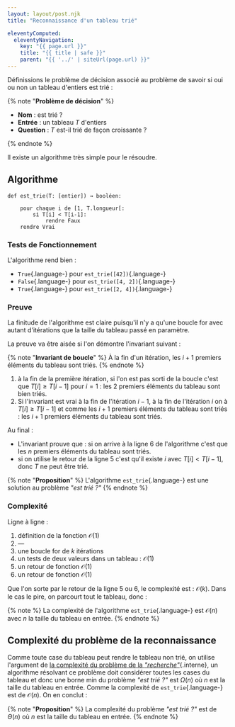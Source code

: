 ```yaml
---
layout: layout/post.njk 
title: "Reconnaissance d'un tableau trié"

eleventyComputed:
  eleventyNavigation:
    key: "{{ page.url }}"
    title: "{{ title | safe }}"
    parent: "{{ '../' | siteUrl(page.url) }}"
---
```


Définissions le problème de décision associé au problème de savoir si oui ou non un tableau d'entiers est trié :

{% note "**Problème de décision**" %}

- **Nom** : est trié ?
- **Entrée** : un tableau $T$ d'entiers
- **Question** : $T$ est-il trié de façon croissante ?

{% endnote %}

Il existe un algorithme très simple pour le résoudre.

## <span id="algo-est-trie"></span> Algorithme

```pseudocode/
def est_trie(T: [entier]) → booléen:

    pour chaque i de [1, T.longueur[:
        si T[i] < T[i-1]:
            rendre Faux
    rendre Vrai
```

### Tests de Fonctionnement

L'algorithme rend bien :

- `True`{.language-} pour `est_trie([42])`{.language-}
- `False`{.language-} pour `est_trie([4, 2])`{.language-}
- `True`{.language-} pour `est_trie([2, 4])`{.language-}

### Preuve

La finitude de l'algorithme est claire puisqu'il n'y a qu'une boucle for avec autant d'itérations que la taille du tableau passé en paramètre.

La preuve va être aisée si l'on démontre l'invariant suivant :

{% note "**Invariant de boucle**" %}
À la fin d'un itération, les $i + 1$ premiers éléments du tableau sont triés.
{% endnote %}

1. à la fin de la première itération, si l'on est pas sorti de la boucle c'est que $T[i] \geq T[i-1]$ pour $i=1$ : les 2 premiers éléments du tableau sont bien triés.
2. Si l'invariant est vrai à la fin de l'itération $i-1$, à la fin de l'itération $i$ on à $T[i] \geq T[i-1]$ et comme les $i + 1$ premiers éléments du tableau sont triés : les $i + 1$ premiers éléments du tableau sont triés.

Au final :

- L'invariant prouve que : si on arrive à la ligne 6 de l'algorithme c'est que les $n$ premiers éléments du tableau sont triés.
- si on utilise le retour de la ligne 5 c'est qu'il existe $i$ avec $T[i] < T[i-1]$, donc $T$ ne peut être trié.

{% note "**Proposition**" %}
L'algorithme `est_trie`{.language-} est une solution au problème *"est trié ?"*
{% endnote %}

### Complexité

Ligne à ligne :

1. définition de la fonction $\mathcal{O}(1)$
2. —
3. une boucle for de $k$ itérations
4. un tests de deux valeurs dans un tableau : $\mathcal{O}(1)$
5. un retour de fonction $\mathcal{O}(1)$
6. un retour de fonction $\mathcal{O}(1)$

Que l'on sorte par le retour de la ligne 5 ou 6, le complexité est : $\mathcal{O}(k)$. Dans le cas le pire, on parcourt tout le tableau, donc :

{% note %}
La complexité de l'algorithme `est_trie`{.language-} est $\mathcal{O}(n)$ avec $n$ la taille du tableau en entrée.
{% endnote %}

## Complexité du problème de la reconnaissance

Comme toute case du tableau peut rendre le tableau non trié, on utilise l'argument de [la complexité du problème de la *"recherche"*](../../complexité-problème/#complexité-recherche){.interne}, un algorithme résolvant ce problème doit considérer toutes les cases du tableau et donc une borne min du problème *"est trié ?"* est $\Omega(n)$ où $n$ est la taille du tableau en entrée. Comme la complexité de `est_trie`{.language-}  est de $\mathcal{O}(n)$. On en conclut :

{% note "**Proposition**" %}
La complexité du problème *"est trié ?"* est de $\Theta(n)$ où $n$ est la taille du tableau en entrée.
{% endnote %}
